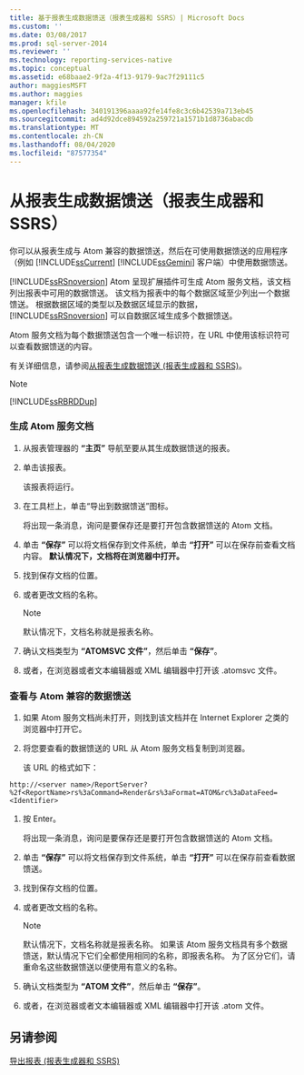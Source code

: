```yaml
---
title: 基于报表生成数据馈送（报表生成器和 SSRS）| Microsoft Docs
ms.custom: ''
ms.date: 03/08/2017
ms.prod: sql-server-2014
ms.reviewer: ''
ms.technology: reporting-services-native
ms.topic: conceptual
ms.assetid: e68baae2-9f2a-4f13-9179-9ac7f29111c5
author: maggiesMSFT
ms.author: maggies
manager: kfile
ms.openlocfilehash: 340191396aaaa92fe14fe8c3c6b42539a713eb45
ms.sourcegitcommit: ad4d92dce894592a259721a1571b1d8736abacdb
ms.translationtype: MT
ms.contentlocale: zh-CN
ms.lasthandoff: 08/04/2020
ms.locfileid: "87577354"
---
```

# <a name="generate-data-feeds-from-a-report-report-builder-and-ssrs"></a>从报表生成数据馈送（报表生成器和 SSRS）
  你可以从报表生成与 Atom 兼容的数据馈送，然后在可使用数据馈送的应用程序（例如 [!INCLUDE[ssCurrent](../../includes/sscurrent-md.md)] [!INCLUDE[ssGemini](../../includes/ssgemini-md.md)] 客户端）中使用数据馈送。  
  
 [!INCLUDE[ssRSnoversion](../../includes/ssrsnoversion-md.md)] Atom 呈现扩展插件可生成 Atom 服务文档，该文档列出报表中可用的数据馈送。 该文档为报表中的每个数据区域至少列出一个数据馈送。 根据数据区域的类型以及数据区域显示的数据， [!INCLUDE[ssRSnoversion](../../includes/ssrsnoversion-md.md)] 可以自数据区域生成多个数据馈送。  
  
 Atom 服务文档为每个数据馈送包含一个唯一标识符，在 URL 中使用该标识符可以查看数据馈送的内容。  
  
 有关详细信息，请参阅[从报表生成数据馈送 &#40;报表生成器和 SSRS&#41;](generating-data-feeds-from-reports-report-builder-and-ssrs.md)。  
  
> [!NOTE]  
>  [!INCLUDE[ssRBRDDup](../../includes/ssrbrddup-md.md)]  
  
### <a name="to-generate-an-atom-service-document"></a>生成 Atom 服务文档  
  
1.  从报表管理器的 **“主页”** 导航至要从其生成数据馈送的报表。  
  
2.  单击该报表。  
  
     该报表将运行。  
  
3.  在工具栏上，单击“导出到数据馈送”图标。  
  
     将出现一条消息，询问是要保存还是要打开包含数据馈送的 Atom 文档。  
  
4.  单击 **“保存”** 可以将文档保存到文件系统，单击 **“打开”** 可以在保存前查看文档内容。 **默认情况下，文档将在浏览器中打开。**  
  
5.  找到保存文档的位置。  
  
6.  或者更改文档的名称。  
  
    > [!NOTE]  
    >  默认情况下，文档名称就是报表名称。  
  
7.  确认文档类型为 **“ATOMSVC 文件”**，然后单击 **“保存”**。  
  
8.  或者，在浏览器或者文本编辑器或 XML 编辑器中打开该 .atomsvc 文件。  
  
### <a name="to-view-an-atom-compliant-data-feed"></a>查看与 Atom 兼容的数据馈送  
  
1.  如果 Atom 服务文档尚未打开，则找到该文档并在 Internet Explorer 之类的浏览器中打开它。  
  
2.  将您要查看的数据馈送的 URL 从 Atom 服务文档复制到浏览器。  
  
     该 URL 的格式如下：  
  
 `http://<server name>/ReportServer?%2f<ReportName>rs%3aCommand=Render&rs%3aFormat=ATOM&rc%3aDataFeed=<Identifier>`  
  
1.  按 Enter。  
  
     将出现一条消息，询问是要保存还是要打开包含数据馈送的 Atom 文档。  
  
2.  单击 **“保存”** 可以将文档保存到文件系统，单击 **“打开”** 可以在保存前查看数据馈送。  
  
3.  找到保存文档的位置。  
  
4.  或者更改文档的名称。  
  
    > [!NOTE]  
    >  默认情况下，文档名称就是报表名称。 如果该 Atom 服务文档具有多个数据馈送，默认情况下它们全都使用相同的名称，即报表名称。 为了区分它们，请重命名这些数据馈送以便使用有意义的名称。  
  
5.  确认文档类型为 **“ATOM 文件”**，然后单击 **“保存”**。  
  
6.  或者，在浏览器或者文本编辑器或 XML 编辑器中打开该 .atom 文件。  
  
## <a name="see-also"></a>另请参阅  
 [导出报表 &#40;报表生成器和 SSRS&#41;](export-reports-report-builder-and-ssrs.md)  
  
  
